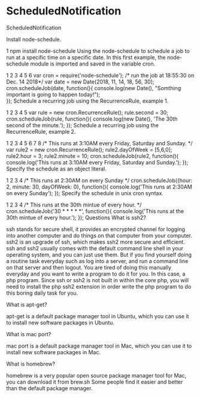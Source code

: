 # ScheduledNotification
ScheduledNotification

Install node-schedule.

1
npm install node-schedule
Using the node-schedule to schedule a job to run at a specific time on a specific date. In this first example, the node-schedule module is imported and saved in the variable cron.

1
2
3
4
5
6
var cron = require('node-schedule');
/* run the job at 18:55:30 on Dec. 14 2018*/
var date = new Date(2018, 11, 14, 18, 56, 30);
cron.scheduleJob(date, function(){
    console.log(new Date(), "Somthing important is going to happen today!");    
});
Schedule a recurring job using the RecurrenceRule, example 1.

1
2
3
4
5
var rule = new cron.RecurrenceRule();
rule.second = 30;
cron.scheduleJob(rule, function(){
    console.log(new Date(), 'The 30th second of the minute.');
});
Schedule a recurring job using the RecurrenceRule, example 2.

1
2
3
4
5
6
7
8
/* This runs at 3:10AM every Friday, Saturday and Sunday. */
var rule2 = new cron.RecurrenceRule();
rule2.dayOfWeek = [5,6,0];
rule2.hour = 3;
rule2.minute = 10;
cron.scheduleJob(rule2, function(){
    console.log('This runs at 3:10AM every Friday, Saturday and Sunday.');
});
Specify the schedule as an object literal.

1
2
3
4
/* This runs at 2:30AM on every Sunday */
cron.scheduleJob({hour: 2, minute: 30, dayOfWeek: 0}, function(){
    console.log('This runs at 2:30AM on every Sunday');
});
Specify the schedule in unix cron syntax.

1
2
3
4
/* This runs at the 30th mintue of every hour. */
cron.scheduleJob('30 * * * * *', function(){
    console.log('This runs at the 30th mintue of every hour.');
});
Questions
What is ssh2?

ssh stands for secure shell, it provides an encrypted channel for logging into another computer and do things on that computer from your computer. ssh2 is an upgrade of ssh, which makes ssh2 more secure and efficient. ssh and ssh2 usually comes with the default command line shell in your operating system, and you can just use them. But if you find yourself doing a routine task everyday such as log into a server, and run a command line on that server and then logout. You are tired of doing this manually everyday and you want to write a program to do it for you. In this case, a php program. Since ssh or ssh2 is not built in within the core php, you will need to install the php ssh2 extension in order write the php program to do this boring daily task for you.

What is apt-get?

apt-get is a default package manager tool in Ubuntu, which you can use it to install new software packages in Ubuntu.

What is mac port?

mac port is a default package manager tool in Mac, which you can use it to install new software packages in Mac.

What is homebrew?

homebrew is a very popular open source package manager tool for Mac, you can download it from brew.sh Some people find it easier and better than the default package manager.
